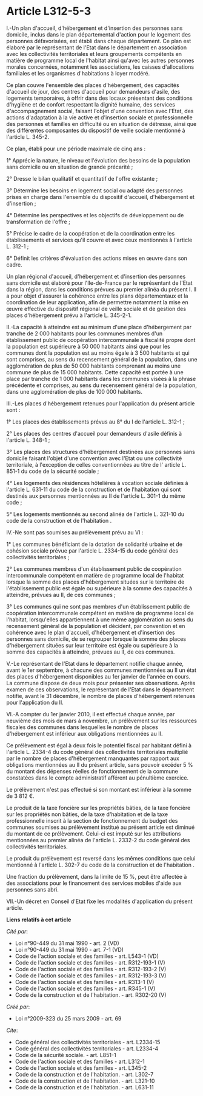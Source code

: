 # Article L312-5-3

I.-Un plan d'accueil, d'hébergement et d'insertion des personnes sans domicile, inclus dans le plan départemental d'action
pour le logement des personnes défavorisées, est établi dans chaque département. Ce plan est élaboré par le représentant de
l'Etat dans le département en association avec les collectivités territoriales et leurs groupements compétents en matière de
programme local de l'habitat ainsi qu'avec les autres personnes morales concernées, notamment les associations, les caisses
d'allocations familiales et les organismes d'habitations à loyer modéré. 

Ce plan couvre l'ensemble des places d'hébergement, des capacités d'accueil de jour, des centres d'accueil pour demandeurs
d'asile, des logements temporaires, à offrir dans des locaux présentant des conditions d'hygiène et de confort respectant la
dignité humaine, des services d'accompagnement social, faisant l'objet d'une convention avec l'Etat, des actions d'adaptation
à la vie active et d'insertion sociale et professionnelle des personnes et familles en difficulté ou en situation de
détresse, ainsi que des différentes composantes du dispositif de veille sociale mentionné à l'article L. 345-2. 

Ce plan, établi pour une période maximale de cinq ans : 

1° Apprécie la nature, le niveau et l'évolution des besoins de la population sans domicile ou en situation de grande
précarité ; 

2° Dresse le bilan qualitatif et quantitatif de l'offre existante ; 

3° Détermine les besoins en logement social ou adapté des personnes prises en charge dans l'ensemble du dispositif d'accueil,
d'hébergement et d'insertion ; 

4° Détermine les perspectives et les objectifs de développement ou de transformation de l'offre ; 

5° Précise le cadre de la coopération et de la coordination entre les établissements et services qu'il couvre et avec ceux
mentionnés à l'article L. 312-1 ; 

6° Définit les critères d'évaluation des actions mises en œuvre dans son cadre. 

Un plan régional d'accueil, d'hébergement et d'insertion des personnes sans domicile est élaboré pour l'Ile-de-France par le
représentant de l'Etat dans la région, dans les conditions prévues au premier alinéa du présent I. Il a pour objet d'assurer
la cohérence entre les plans départementaux et la coordination de leur application, afin de permettre notamment la mise en
œuvre effective du dispositif régional de veille sociale et de gestion des places d'hébergement prévu à l'article L.
345-2-1. 

II.-La capacité à atteindre est au minimum d'une place d'hébergement par tranche de 2 000 habitants pour les communes membres
d'un établissement public de coopération intercommunale à fiscalité propre dont la population est supérieure à 50 000
habitants ainsi que pour les communes dont la population est au moins égale à 3 500 habitants et qui sont comprises, au sens
du recensement général de la population, dans une agglomération de plus de 50 000 habitants comprenant au moins une commune
de plus de 15 000 habitants. Cette capacité est portée à une place par tranche de 1 000 habitants dans les communes visées à
la phrase précédente et comprises, au sens du recensement général de la population, dans une agglomération de plus de 100 000
habitants. 

III.-Les places d'hébergement retenues pour l'application du présent article sont : 

1° Les places des établissements prévus au 8° du I de l'article L. 312-1 ; 

2° Les places des centres d'accueil pour demandeurs d'asile définis à l'article L. 348-1 ; 

3° Les places des structures d'hébergement destinées aux personnes sans domicile faisant l'objet d'une convention avec l'Etat
ou une collectivité territoriale, à l'exception de celles conventionnées au titre de l' article L. 851-1 du code de la
sécurité sociale  ; 

4° Les logements des résidences hôtelières à vocation sociale définies à l'article L. 631-11 du code de la construction et de
l'habitation  qui sont destinés aux personnes mentionnées au II de l'article L. 301-1 du même code ; 

5° Les logements mentionnés au second alinéa de l'article L. 321-10 du code de la construction et de l'habitation . 

IV.-Ne sont pas soumises au prélèvement prévu au VI : 

1° Les communes bénéficiant de la dotation de solidarité urbaine et de cohésion sociale prévue par l'article L. 2334-15 du
code général des collectivités territoriales  ; 

2° Les communes membres d'un établissement public de coopération intercommunale compétent en matière de programme local de
l'habitat lorsque la somme des places d'hébergement situées sur le territoire de l'établissement public est égale ou
supérieure à la somme des capacités à atteindre, prévues au II, de ces communes ; 

3° Les communes qui ne sont pas membres d'un établissement public de coopération intercommunale compétent en matière de
programme local de l'habitat, lorsqu'elles appartiennent à une même agglomération au sens du recensement général de la
population et décident, par convention et en cohérence avec le plan d'accueil, d'hébergement et d'insertion des personnes
sans domicile, de se regrouper lorsque la somme des places d'hébergement situées sur leur territoire est égale ou supérieure
à la somme des capacités à atteindre, prévues au II, de ces communes.

V.-Le représentant de l'Etat dans le département notifie chaque année, avant le 1er septembre, à chacune des communes
mentionnées au II un état des places d'hébergement disponibles au 1er janvier de l'année en cours. La commune dispose de deux
mois pour présenter ses observations. Après examen de ces observations, le représentant de l'Etat dans le département
notifie, avant le 31 décembre, le nombre de places d'hébergement retenues pour l'application du II. 

VI.-A compter du 1er janvier 2010, il est effectué chaque année, par neuvième des mois de mars à novembre, un prélèvement sur
les ressources fiscales des communes dans lesquelles le nombre de places d'hébergement est inférieur aux obligations
mentionnées au II. 

Ce prélèvement est égal à deux fois le potentiel fiscal par habitant défini à l'article L. 2334-4 du code général des
collectivités territoriales  multiplié par le nombre de places d'hébergement manquantes par rapport aux obligations
mentionnées au II du présent article, sans pouvoir excéder 5 % du montant des dépenses réelles de fonctionnement de la
commune constatées dans le compte administratif afférent au pénultième exercice. 

Le prélèvement n'est pas effectué si son montant est inférieur à la somme de 3 812 €. 

Le produit de la taxe foncière sur les propriétés bâties, de la taxe foncière sur les propriétés non bâties, de la taxe
d'habitation et de la taxe professionnelle inscrit à la section de fonctionnement du budget des communes soumises au
prélèvement institué au présent article est diminué du montant de ce prélèvement. Celui-ci est imputé sur les attributions
mentionnées au premier alinéa de l'article L. 2332-2 du code général des collectivités territoriales. 

Le produit du prélèvement est reversé dans les mêmes conditions que celui mentionné à l'article L. 302-7 du code de la
construction et de l'habitation . 

Une fraction du prélèvement, dans la limite de 15 %, peut être affectée à des associations pour le financement des services
mobiles d'aide aux personnes sans abri. 

VII.-Un décret en Conseil d'Etat fixe les modalités d'application du présent article.

**Liens relatifs à cet article**

_Cité par_:

  - Loi n°90-449 du 31 mai 1990 - art. 2 (VD)
  - Loi n°90-449 du 31 mai 1990 - art. 7-1 (VD)
  - Code de l'action sociale et des familles - art. L543-1 (VD)
  - Code de l'action sociale et des familles - art. R312-193-1 (V)
  - Code de l'action sociale et des familles - art. R312-193-2 (V)
  - Code de l'action sociale et des familles - art. R312-193-3 (V)
  - Code de l'action sociale et des familles - art. R313-1 (V)
  - Code de l'action sociale et des familles - art. R345-1 (V)
  - Code de la construction et de l'habitation. - art. R302-20 (V)

_Créé par_:

  - Loi n°2009-323 du 25 mars 2009 - art. 69

_Cite_:

  - Code général des collectivités territoriales - art. L2334-15
  - Code général des collectivités territoriales - art. L2334-4
  - Code de la sécurité sociale. - art. L851-1
  - Code de l'action sociale et des familles - art. L312-1
  - Code de l'action sociale et des familles - art. L345-2
  - Code de la construction et de l'habitation. - art. L302-7
  - Code de la construction et de l'habitation. - art. L321-10
  - Code de la construction et de l'habitation. - art. L631-11
